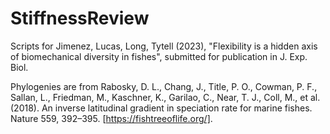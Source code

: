 # StiffnessReview

Scripts for Jimenez, Lucas, Long, Tytell (2023), "Flexibility is a hidden axis of biomechanical diversity in fishes", submitted for publication in J. Exp. Biol.

Phylogenies are from Rabosky, D. L., Chang, J., Title, P. O., Cowman, P. F., Sallan, L., Friedman, M., Kaschner, K., Garilao, C., Near, T. J., Coll, M., et al. (2018). An inverse latitudinal gradient in speciation rate for marine fishes. Nature 559, 392–395.
[https://fishtreeoflife.org/].
